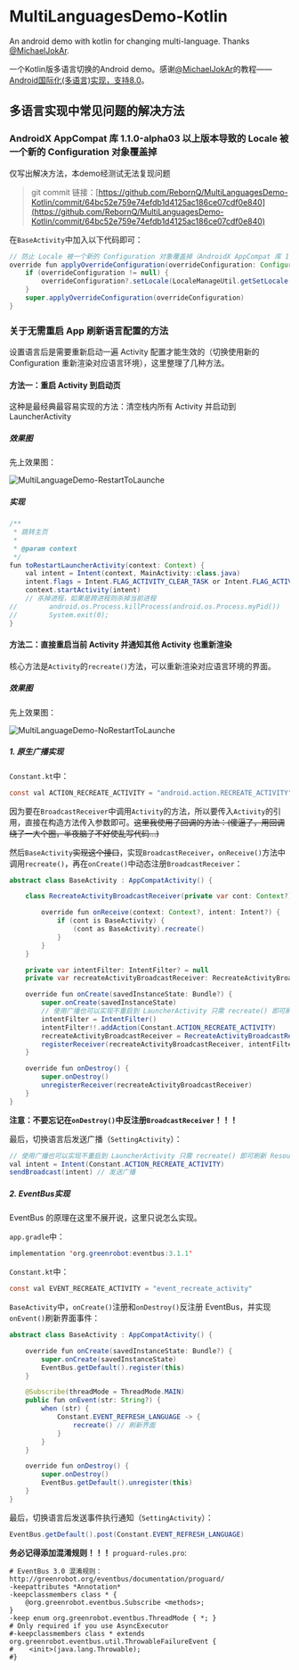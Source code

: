 # MultiLanguagesDemo-Kotlin
An android demo with kotlin for changing multi-language. Thanks [@MichaelJokAr](https://github.com/MichaelJokAr).

一个Kotlin版多语言切换的Android demo。感谢[@MichaelJokAr](https://github.com/MichaelJokAr)的教程——[Android国际化(多语言)实现，支持8.0](https://blog.csdn.net/a1018875550/article/details/79845949)。

## 多语言实现中常见问题的解决方法
### AndroidX AppCompat 库 1.1.0-alpha03 以上版本导致的 Locale 被一个新的 Configuration 对象覆盖掉
仅写出解决方法，本demo经测试无法复现问题
> git commit 链接：[https://github.com/RebornQ/MultiLanguagesDemo-Kotlin/commit/64bc52e759e74efdb1d4125ac186ce07cdf0e840](https://github.com/RebornQ/MultiLanguagesDemo-Kotlin/commit/64bc52e759e74efdb1d4125ac186ce07cdf0e840)

在`BaseActivity`中加入以下代码即可：
```java
// 防止 Locale 被一个新的 Configuration 对象覆盖掉（AndroidX AppCompat 库 1.1.0-alpha03 以上版本）
override fun applyOverrideConfiguration(overrideConfiguration: Configuration?) {
    if (overrideConfiguration != null) {
        overrideConfiguration?.setLocale(LocaleManageUtil.getSetLocale(this))
    }
    super.applyOverrideConfiguration(overrideConfiguration)
}
```

### 关于无需重启 App 刷新语言配置的方法
设置语言后是需要重新启动一遍 Activity 配置才能生效的（切换使用新的 Configuration 重新渲染对应语言环境），这里整理了几种方法。
#### 方法一：重启 Activity 到启动页
这种是最经典最容易实现的方法：清空栈内所有 Activity 并启动到 LauncherActivity
##### 效果图
先上效果图：

![MultiLanguageDemo-RestartToLaunche](/media/MultiLanguageDemo-RestartToLauncher.gif)

##### 实现
```java
/**
 * 跳转主页
 *
 * @param context
 */
fun toRestartLauncherActivity(context: Context) {
    val intent = Intent(context, MainActivity::class.java)
    intent.flags = Intent.FLAG_ACTIVITY_CLEAR_TASK or Intent.FLAG_ACTIVITY_NEW_TASK
    context.startActivity(intent)
    // 杀掉进程，如果是跨进程则杀掉当前进程
//        android.os.Process.killProcess(android.os.Process.myPid())
//        System.exit(0);
}
```

#### 方法二：直接重启当前 Activity 并通知其他 Activity 也重新渲染
核心方法是`Activity`的`recreate()`方法，可以重新渲染对应语言环境的界面。
##### 效果图
先上效果图：

![MultiLanguageDemo-NoRestartToLaunche](/media/MultiLanguageDemo-NoRestartToLauncher.gif)
##### 1. 原生广播实现

`Constant.kt`中：
```java
const val ACTION_RECREATE_ACTIVITY = "android.action.RECREATE_ACTIVITY"
```

因为要在`BroadcastReceiver`中调用`Activity`的方法，所以要传入`Activity`的引用，直接在构造方法传入参数即可。~~这里我使用了回调的方法：(傻逼了，用回调绕了一大个圈，半夜脑子不好使乱写代码...)~~

然后`BaseActivity`~~实现这个接口~~，实现`BroadcastReceiver`，`onReceive()`方法中调用`recreate()`，再在`onCreate()`中动态注册`BroadcastReceiver`：
```java
abstract class BaseActivity : AppCompatActivity() {

    class RecreateActivityBroadcastReceiver(private var cont: Context?) : BroadcastReceiver() {

        override fun onReceive(context: Context?, intent: Intent?) {
            if (cont is BaseActivity) {
                (cont as BaseActivity).recreate()
            }
        }
    }

    private var intentFilter: IntentFilter? = null
    private var recreateActivityBroadcastReceiver: RecreateActivityBroadcastReceiver? = null

    override fun onCreate(savedInstanceState: Bundle?) {
        super.onCreate(savedInstanceState)
        // 使用广播也可以实现不重启到 LauncherActivity 只需 recreate() 即可刷新 Resources
        intentFilter = IntentFilter()
        intentFilter!!.addAction(Constant.ACTION_RECREATE_ACTIVITY)
        recreateActivityBroadcastReceiver = RecreateActivityBroadcastReceiver(this)
        registerReceiver(recreateActivityBroadcastReceiver, intentFilter)
    }

    override fun onDestroy() {
        super.onDestroy()
        unregisterReceiver(recreateActivityBroadcastReceiver)
    }
}
```
**注意：不要忘记在`onDestroy()`中反注册`BroadcastReceiver`！！！**

最后，切换语言后发送广播（`SettingActivity`）：
```java
// 使用广播也可以实现不重启到 LauncherActivity 只需 recreate() 即可刷新 Resources
val intent = Intent(Constant.ACTION_RECREATE_ACTIVITY)
sendBroadcast(intent) // 发送广播
```

##### 2. EventBus实现
EventBus 的原理在这里不展开说，这里只说怎么实现。

`app.gradle`中：
```java
implementation 'org.greenrobot:eventbus:3.1.1'
```

`Constant.kt`中：
```java
const val EVENT_RECREATE_ACTIVITY = "event_recreate_activity"
```

`BaseActivity`中，`onCreate()`注册和`onDestroy()`反注册 EventBus，并实现`onEvent()`刷新界面事件：
```java
abstract class BaseActivity : AppCompatActivity() {

    override fun onCreate(savedInstanceState: Bundle?) {
        super.onCreate(savedInstanceState)
        EventBus.getDefault().register(this)
    }

    @Subscribe(threadMode = ThreadMode.MAIN)
    public fun onEvent(str: String?) {
        when (str) {
            Constant.EVENT_REFRESH_LANGUAGE -> {
                recreate() // 刷新界面
            }
        }
    }

    override fun onDestroy() {
        super.onDestroy()
        EventBus.getDefault().unregister(this)
    }
}
```

最后，切换语言后发送事件执行通知（`SettingActivity`）：
```java
EventBus.getDefault().post(Constant.EVENT_REFRESH_LANGUAGE)
```

**务必记得添加混淆规则！！！**
`proguard-rules.pro`:
```shell
# EventBus 3.0 混淆规则：http://greenrobot.org/eventbus/documentation/proguard/
-keepattributes *Annotation*
-keepclassmembers class * {
    @org.greenrobot.eventbus.Subscribe <methods>;
}
-keep enum org.greenrobot.eventbus.ThreadMode { *; }
# Only required if you use AsyncExecutor
#-keepclassmembers class * extends org.greenrobot.eventbus.util.ThrowableFailureEvent {
#    <init>(java.lang.Throwable);
#}
```